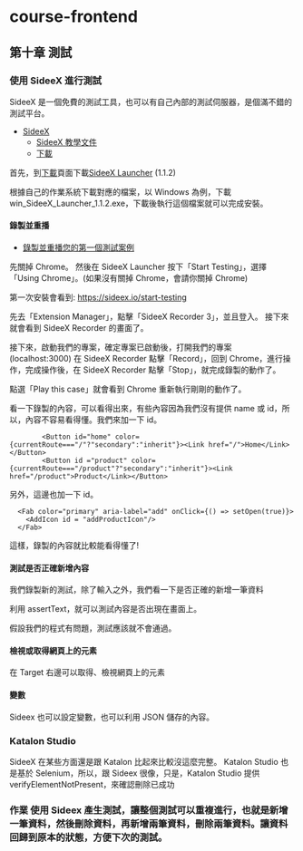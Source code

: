 # course-frontend

## 第十章 測試

### 使用 SideeX 進行測試

SideeX 是一個免費的測試工具，也可以有自己內部的測試伺服器，是個滿不錯的測試平台。

- [SideeX](https://sideex.io/)
  - [SideeX 教學文件](https://hackmd.io/@sideex/book-zh)
  - [下載](https://sideex.io/download/)

首先，到[下載](https://sideex.io/download/)頁面下載[SideeX Launcher](https://hackmd.io/@sideex/book-zh/%2F%40sideex%2Flauncher-zh) (1.1.2)

根據自己的作業系統下載對應的檔案，以 Windows 為例，下載 win_SideeX_Launcher_1.1.2.exe，下載後執行這個檔案就可以完成安裝。

#### 錄製並重播

- [錄製並重播您的第一個測試案例](https://hackmd.io/@sideex/book-zh/%2F%40sideex%2Fquickstart-zh)

先關掉 Chrome。
然後在 SideeX Launcher 按下「Start Testing」，選擇「Using Chrome」。(如果沒有關掉 Chrome，會請你關掉 Chrome)

第一次安裝會看到:
https://sideex.io/start-testing

先去「Extension Manager」，點擊「SideeX Recorder 3」，並且登入。
接下來就會看到 SideeX Recorder 的畫面了。

接下來，啟動我們的專案，確定專案已啟動後，打開我們的專案 (localhost:3000)
在 SideeX Recorder 點擊「Record」，回到 Chrome，進行操作，完成操作後，在 SideeX Recorder 點擊「Stop」，就完成錄製的動作了。

點選「Play this case」就會看到 Chrome 重新執行剛剛的動作了。

看一下錄製的內容，可以看得出來，有些內容因為我們沒有提供 name 或 id，所以，內容不容易看得懂。我們來加一下 id。

            <Button id="home" color={currentRoute==="/"?"secondary":"inherit"}><Link href="/">Home</Link></Button>
            <Button id ="product" color={currentRoute==="/product"?"secondary":"inherit"}><Link href="/product">Product</Link></Button>

另外，這邊也加一下 id。

      <Fab color="primary" aria-label="add" onClick={() => setOpen(true)}>
        <AddIcon id = "addProductIcon"/>
      </Fab>

這樣，錄製的內容就比較能看得懂了!

#### 測試是否正確新增內容

我們錄製新的測試，除了輸入之外，我們看一下是否正確的新增一筆資料

利用 assertText，就可以測試內容是否出現在畫面上。

假設我們的程式有問題，測試應該就不會通過。

#### 檢視或取得網頁上的元素

在 Target 右邊可以取得、檢視網頁上的元素

#### 變數

Sideex 也可以設定變數，也可以利用 JSON 儲存的內容。

### Katalon Studio

SideeX 在某些方面還是跟 Katalon 比起來比較沒這麼完整。
Katalon Studio 也是基於 Selenium，所以，跟 Sideex 很像，只是，Katalon Studio 提供 verifyElementNotPresent，來確認刪除已成功

### 作業 使用 Sideex 產生測試，讓整個測試可以重複進行，也就是新增一筆資料，然後刪除資料，再新增兩筆資料，刪除兩筆資料。讓資料回歸到原本的狀態，方便下次的測試。
